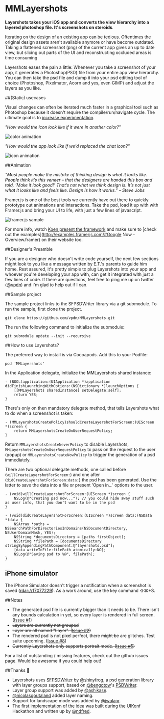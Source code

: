 MMLayershots
============

**Layershots takes your iOS app and converts the view hierarchy into a layered photoshop file. It's screenshots on steroids.**

Iterating on the design of an existing app can be tedious. Oftentimes the original design assets aren't available anymore or have become outdated. Taking a flattened screenshot (png) of the current app gives an up to date view, but slicing out parts of the UI and reconstructing occluded areas is time consuming.

Layershots eases the pain a little: Whenever you take a screenshot of your app, it generates a Photoshop(PSD) file from your entire app view hierarchy. You can then take the psd file and dump it into your psd editing tool of choice (Photoshop, Pixelmator, Acorn and yes, even GIMP) and adjust the layers as you like.


##(Static) usecases

Visual changes can often be iterated much faster in a graphical tool such as Photoshop because it doesn't require the compile/run/navigate cycle. The ultimate goal is to [increase experimentation](http://vimeo.com/36579366).

*"How would the icon look like if it were in another color?"*

![color animation][]

*"How would the app look like if we'd replaced the chat icon?"*

![icon animation][]

##Animation

*“Most people make the mistake of thinking design is what it looks like. People think it’s this veneer – that the designers are handed this box and told, ‘Make it look good!’ That’s not what we think design is. It’s not just what it looks like and feels like. Design is how it works.” – Steve Jobs*

Framer.js is one of the best tools we currently have out there to quickly prototype out animations and interactions. Take the psd, load it up with with Framer.js and bring your UI to life, with just a few lines of javascript.

![framer.js sample][]

For more info, watch [Koen present the framework](http://vimeo.com/74712901) and make sure to [check out the examples](http://examples.framerjs.com/#Google Now - Overview.framer) on their website too.


##Designer's Preamble

If you are a designer who doesn't write code yourself, the next few sections might look to you like a message written by E.T.'s parents to guide him home. Rest assured, it's pretty simple to plug Layershots into your app and whoever you're developing your app with, can get it integrated with just a few lines of code. If there are questions, feel free to ping me up on twitter ([@vpdn](http://twitter.com/vpdn)) and I'm glad to help out if I can.


##Sample project

The sample project links to the SFPSDWriter library via a git submodule. To run the sample, first clone the project.

    git clone https://github.com/vpdn/MMLayershots.git

The run the following command to initialize the submodule:

    git submodule update --init --recursive


##How to use Layershots?

The preferred way to install is via Cocoapods. Add this to your Podfile:
	
	pod 'MMLayershots'


In the Application delegate, initialize the MMLayershots shared instance:

```objc
- (BOOL)application:(UIApplication *)application didFinishLaunchingWithOptions:(NSDictionary *)launchOptions {
	[[MMLayershots sharedInstance] setDelegate:self];
    return YES;
}
```

There's only on then mandatory delegate method, that tells Layershots what to do when a screenshot is taken:

```objc
- (MMLayershotsCreatePolicy)shouldCreateLayershotForScreen:(UIScreen *)screen {
    return MMLayershotsCreateOnUserRequestPolicy;
}
```

Return ``MMLayershotsCreateNeverPolicy`` to disable Layershots, ``MMLayershotsCreateOnUserRequestPolicy`` to pass on the request to the user (popup) or ``MMLayershotsCreateNowPolicy`` to trigger the generation of a psd immediately.

There are two optional delegate methods, one called before (``willCreateLayershotForScreen:``) and one after (``didCreateLayershotForScreen:data:``) the psd has been generated. Use the latter to save the data into a file or present 'Open in...' options to the user.

```objc
- (void)willCreateLayershotForScreen:(UIScreen *)screen {
    NSLog(@"Creating psd now..."); // you could hide away stuff such as user info, that you don't want to be in the psd
}

- (void)didCreateLayershotForScreen:(UIScreen *)screen data:(NSData *)data {
    NSArray *paths = NSSearchPathForDirectoriesInDomains(NSDocumentDirectory, NSUserDomainMask, YES);
    NSString *documentsDirectory = [paths firstObject];
    NSString *filePath = [documentsDirectory stringByAppendingPathComponent:@"layershots.psd"];
    [data writeToFile:filePath atomically:NO];
    NSLog(@"Saving psd to %@", filePath);
}
```

## iPhone simulator
The iPhone Simulator doesn't trigger a notification when a screenshot is saved ([rdar://17077229](http://openradar.appspot.com/17077229)). As a work around, use the key command ⇧⌘+S.


##Notes
- The generated psd file is currently bigger than it needs to be. There isn't any bounds calculation in yet, so every layer is rendered in full screen. ([Issue #1](https://github.com/vpdn/MMLayershots/issues/1))
- <strike>Layers are currently not grouped</strike>
- <strike>Layer are all named "Layer". ([Issue #2](https://github.com/vpdn/MMLayershots/issues/2))</strike>
- The rendered psd is not pixel perfect, there <strike>might be</strike> are glitches. Test suite upcoming. ([Issue #8](https://github.com/vpdn/MMLayershots/issues/8))
- <strike>Currently Layershots only supports portrait mode. ([Issue #5](https://github.com/vpdn/MMLayershots/issues/5))</strike>

For a list of outstanding / missing features, check out the github issues page. Would be awesome if you could help out!


##Thanks :star2:
- Layershots uses [SFPSDWriter](https://github.com/shinyfrog/SFPSDWriter) by [@shinyfrog]( https://github.com/shinyfrog), a psd generation library with layer groups support, based on [@bengotow](https://github.com/bengotow)'s [PSDWriter](https://github.com/bengotow/PSDWriter).
- Layer group support was added by [@ashikase](https://github.com/ashikase).
- [@nicolasgoutaland](https://github.com/nicolasgoutaland) added layer naming.
- Support for landscape mode was added by [@jwalapr](https://github.com/jwalapr).
- The [first implementation](https://github.com/ndfred/Snapshot) of the idea was built during the [UIKonf](http://uikonf.com) Hackathon and written up by [@ndfred](http://twitter.com/ndfred).

[color animation]: http://vpdn.github.io/images/2014-05-18_Layershots/clockshots_color_variation.gif
[icon animation]: http://vpdn.github.io/images/2014-05-18_Layershots/clockshots_icons_variation.gif
[framer.js sample]: http://vpdn.github.io/images/2014-05-18_Layershots/clockshots_animation.gif
[Framer.js]: http://framerjs.com
[Clockshots]: http://clockshots.com
[Cocoapods Trunk]: http://blog.cocoapods.org/CocoaPods-Trunk/#trunk
